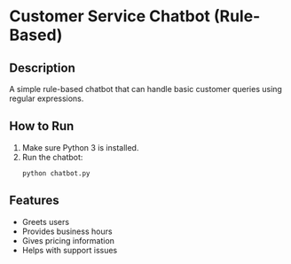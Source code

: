 # Customer Service Chatbot (Rule-Based)

## Description
A simple rule-based chatbot that can handle basic customer queries using regular expressions.

## How to Run
1. Make sure Python 3 is installed.
2. Run the chatbot:
   ```
   python chatbot.py
   ```

## Features
- Greets users
- Provides business hours
- Gives pricing information
- Helps with support issues
